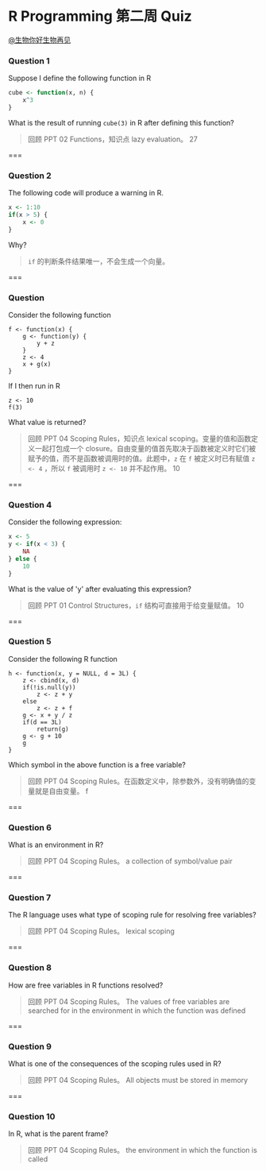 R Programming 第二周 Quiz
===

[@生物你好生物再见](http://www.weibo.com/biobyelogy)


### Question 1
Suppose I define the following function in R
```R
cube <- function(x, n) {
    x^3
}
```
What is the result of running `cube(3)` in R after defining this function?

> 回顾 PPT 02 Functions，知识点 lazy evaluation。
> 27

===

### Question 2
The following code will produce a warning in R.
```R
x <- 1:10
if(x > 5) {
    x <- 0
}
```
Why?

> `if` 的判断条件结果唯一，不会生成一个向量。

===

### Question 
Consider the following function

```
f <- function(x) {
    g <- function(y) {
        y + z
    }
    z <- 4
    x + g(x)
}
```

If I then run in R
```
z <- 10
f(3)
```
What value is returned?

> 回顾 PPT 04 Scoping Rules，知识点 lexical scoping。变量的值和函数定义一起打包成一个 closure。自由变量的值首先取决于函数被定义时它们被赋予的值，而不是函数被调用时的值。此题中，`z` 在 `f` 被定义时已有赋值 `z <- 4` ，所以 `f` 被调用时 `z <- 10` 并不起作用。
> 10

===

### Question 4
Consider the following expression:
```R
x <- 5
y <- if(x < 3) {
    NA
} else {
    10
}
```
What is the value of 'y' after evaluating this expression?

> 回顾 PPT 01 Control Structures，`if` 结构可直接用于给变量赋值。
> 10

===

### Question 5
Consider the following R function
```
h <- function(x, y = NULL, d = 3L) {
    z <- cbind(x, d)
    if(!is.null(y))
        z <- z + y
    else
        z <- z + f
    g <- x + y / z
    if(d == 3L)
        return(g)
    g <- g + 10
    g
}
```
Which symbol in the above function is a free variable?

> 回顾 PPT 04 Scoping Rules。在函数定义中，除参数外，没有明确值的变量就是自由变量。
> f

===

### Question 6
What is an environment in R?

> 回顾 PPT 04 Scoping Rules。
> a collection of symbol/value pair

===

### Question 7
The R language uses what type of scoping rule for resolving free variables?

> 回顾 PPT 04 Scoping Rules。
> lexical scoping

===

### Question 8
How are free variables in R functions resolved?

> 回顾 PPT 04 Scoping Rules。
> The values of free variables are searched for in the environment in which the function was defined

===

### Question 9
What is one of the consequences of the scoping rules used in R?

> 回顾 PPT 04 Scoping Rules。
> All objects must be stored in memory

===

### Question 10
In R, what is the parent frame?

> 回顾 PPT 04 Scoping Rules。
> the environment in which the function is called
